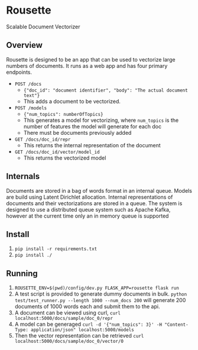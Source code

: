 # Rousette
Scalable Document Vectorizer

## Overview

Rousette is designed to be an app that can be used to vectorize large numbers of documents.
It runs as a web app and has four primary endpoints.

- `POST /docs`
  - `{"doc_id": "document identifier", "body": "The actual document text"}`
  - This adds a document to be vectorized. 
- `POST /models`
  - `{"num_topics": numberOfTopics}`
  - This generates a model for vectorizing, where `num_topics` is the number of features the model will generate for each doc
  - There must be documents previously added
- `GET /docs/doc_id/repr`
  - This returns the internal representation of the document
- `GET /docs/doc_id/vector/model_id`
  - This returns the vectorized model

## Internals

Documents are stored in a bag of words format in an internal queue. Models are build using Latent Dirichlet allocation.
Internal representations of documents and their vectorizations are stored in a queue. The system is designed to use a distributed queue system such as Apache Kafka, however at the current time only an in memory queue is supported

## Install

1. `pip install -r requirements.txt`
2. `pip install ./`

## Running

1. `ROUSETTE_ENV=$(pwd)/config/dev.py FLASK_APP=rousette flask run`
2. A test script is provided to generate dummy documents in bulk. `python test/test_runner.py --length 1000 --num_docs 200` will generate 200 documents of 1000 words each and submit them to the api.
3. A document can be viewed using curl, `curl localhost:5000/docs/sample/doc_0/repr`
4. A model can be generaged `curl -d '{"num_topics": 3}' -H "Content-Type: application/json" localhost:5000/models`
5. Then the vector representation can be retrieved `curl localhost:5000/docs/sample/doc_0/vector/0`